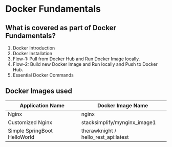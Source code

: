 # Docker Fundamentals

## What is covered as part of Docker Fundamentals?
1. Docker Introduction
2. Docker Installation
3. Flow-1: Pull from Docker Hub and Run Docker Image locally.
4. Flow-2: Build new Docker Image and Run locally and Push to Docker Hub.
5. Essential Docker Commands

## Docker Images used
| Application Name                 | Docker Image Name                          |
| ------------------------------- | --------------------------------------------- |
|  Nginx  | nginx |
| Customized Nginx  | stacksimplify/mynginx_image1 |
| Simple SpringBoot HelloWorld | therawknight / hello_rest_api:latest |
